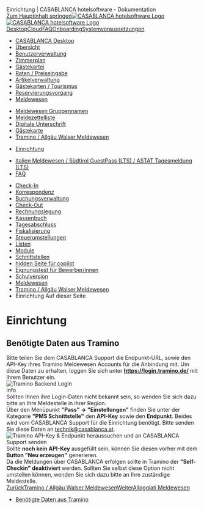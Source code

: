 Einrichtung | CASABLANCA hotelsoftware - Dokumentation  
[Zum Hauptinhalt springen](https://docs.casablanca.at/desktop/registration/tramino/installation/#__docusaurus_skipToContent_fallback)[![CASABLANCA hotelsoftware Logo](https://docs.casablanca.at/img/logo.png) ![CASABLANCA hotelsoftware Logo](https://docs.casablanca.at/img/Casablanca_LOGO_2022_neg.png)](https://docs.casablanca.at/) [Desktop](https://docs.casablanca.at/desktop/desktop/)[Cloud](https://docs.casablanca.at/cloud/cloud_systems/)[FAQ](https://docs.casablanca.at/faq)[Onboarding](https://docs.casablanca.at/onboarding/fiscalization)[Systemvoraussetzungen](https://docs.casablanca.at/system_requirements)  
* [CASABLANCA Desktop](https://docs.casablanca.at/desktop/desktop/)
* [Übersicht](https://docs.casablanca.at/desktop/interface/)
* [Benutzerverwaltung](https://docs.casablanca.at/desktop/user_management/)
* [Zimmerplan](https://docs.casablanca.at/desktop/room_plan/)
* [Gästekartei](https://docs.casablanca.at/desktop/guest_profile/)
* [Raten / Preiseingabe](https://docs.casablanca.at/desktop/raten/)
* [Artikelverwaltung](https://docs.casablanca.at/desktop/articles/)
* [Gästekarten / Tourismus](https://docs.casablanca.at/desktop/guest_cards/)
* [Reservierungsvorgang](https://docs.casablanca.at/desktop/reservation_process/)
* [Meldewesen](https://docs.casablanca.at/desktop/registration/)
+ [Meldewesen Gruppennamen](https://docs.casablanca.at/desktop/registration/registration_groupnames/)
+ [Meldezettelliste](https://docs.casablanca.at/desktop/registration/registration_list/)
+ [Digitale Unterschrift](https://docs.casablanca.at/desktop/registration/e_signature/)
+ [Gästekarte](https://docs.casablanca.at/desktop/registration/guest_card/)
+ [Tramino / Allgäu Walser Meldewesen](https://docs.casablanca.at/desktop/registration/tramino/)
- [Einrichtung](https://docs.casablanca.at/desktop/registration/tramino/installation)
+ [Italien Meldewesen / Südtirol GuestPass (LTS) / ASTAT Tagesmeldung (LTS)](https://docs.casablanca.at/desktop/registration/registration_italy/alloggiati)
+ [FAQ](https://docs.casablanca.at/desktop/registration/faq/error_code_15)
* [Check-In](https://docs.casablanca.at/desktop/check_in/)
* [Korrespondenz](https://docs.casablanca.at/desktop/correspondence/)
* [Buchungsverwaltung](https://docs.casablanca.at/desktop/account/)
* [Check-Out](https://docs.casablanca.at/desktop/check-out/)
* [Rechnungslegung](https://docs.casablanca.at/desktop/accounting/)
* [Kassenbuch](https://docs.casablanca.at/desktop/cashbook/)
* [Tagesabschluss](https://docs.casablanca.at/desktop/daily_closing/)
* [Fiskalisierung](https://docs.casablanca.at/desktop/fiscalization/)
* [Steuerumstellungen](https://docs.casablanca.at/desktop/tax_changes/)
* [Listen](https://docs.casablanca.at/desktop/lists/)
* [Module](https://docs.casablanca.at/desktop/module/)
* [Schnittstellen](https://docs.casablanca.at/desktop/interfaces/)
* [hidden Seite für copilot](https://docs.casablanca.at/desktop/hidden_copilot)
* [Eignungstest für Bewerber/innen](https://docs.casablanca.at/desktop/qualification)
* [Schulversion](https://docs.casablanca.at/desktop/schoolversion)  
* [Meldewesen](https://docs.casablanca.at/desktop/registration/)
* [Tramino / Allgäu Walser Meldewesen](https://docs.casablanca.at/desktop/registration/tramino/)
* Einrichtung
Auf dieser Seite

# Einrichtung  
## Benötigte Daten aus Tramino[](https://docs.casablanca.at/desktop/registration/tramino/installation/#benötigte-daten-aus-tramino "Direkter Link zu Benötigte Daten aus Tramino")  
Bitte teilen Sie dem CASABLANCA Support die Endpunkt-URL, sowie den API-Key ihres Tramino Meldewesen Accounts für die Anbindung mit. Um diese Daten zu erhalten, loggen Sie sich unter **<https://login.tramino.de/>** mit Ihrem Benutzer ein.  
![Tramino Backend Login](https://docs.casablanca.at/assets/images/tramino_backend_login-34276e124b75dc51ef06b38b1ff3976c.png "Tramino Backend Login")  
info  
Sollten Ihnen ihre Login-Daten nicht bekannt sein, so wenden Sie sich dazu bitte an Ihre Meldestelle in ihrer Region.  
Über den Menüpunkt **"Pass" -> "Einstellungen"** finden Sie unter der Kategorie **"PMS Schnittstelle"** den **API-Key** sowie den **Endpunkt**. Beides wird vom CASABLANCA Support für die Einrichtung benötigt. Bitte senden Sie diese Daten an technik@casablanca.at.  
![Tramino API-Key &amp; Endpunkt heraussuchen und an CASABLANCA Support senden](https://docs.casablanca.at/assets/images/tramino_get_interface_data-c80836afda98a9e09f7955b15e3a8b25.png "Tramino API-Key & Endpunkt heraussuchen und an CASABLANCA Support senden")  
Sollte **noch kein API-Key** ausgefüllt sein, können Sie diesen vorher mit dem **Button "Neu erzeugen"** generieren.  
Da die Meldungen über CASABLANCA erfolgen sollte in Tramino der **"Self-Checkin" deaktiviert** werden. Sollten Sie selbst diese Option nicht umstellen können, wenden Sie sich dazu bitte an Ihre zuständige Meldestelle.  
[ZurückTramino / Allgäu Walser Meldewesen](https://docs.casablanca.at/desktop/registration/tramino/)[WeiterAlloggiati Meldewesen](https://docs.casablanca.at/desktop/registration/registration_italy/alloggiati)  
* [Benötigte Daten aus Tramino](https://docs.casablanca.at/desktop/registration/tramino/installation/#benötigte-daten-aus-tramino)